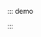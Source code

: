 ::: demo

<template>
  <lay-tree
    :data="data"
    :onlyIconControl="iconCtrl"
    :showLine="showLine"
    :showCheckbox="showCheckbox"
    @node-click="handleClick"
  >
  </lay-tree>
  <br/>
  是否可开启选择框：
  <br/>
  <lay-switch v-model="showCheckbox"></lay-switch>
  <br/>
  只能通过节点左侧图标来展开收缩：
  <br/>
  <lay-switch v-model="iconCtrl"></lay-switch>
  <br/>
  是否开启连接线：
  <br/>
  <lay-switch v-model="showLine"></lay-switch>
  <br/>
  当前点击的节点：
  <br/>
  <pre>
{{ clickNode }}
  </pre>
</template>

<script setup>
import { ref } from 'vue';

const data = ref([
  {
    title: '一级1',
    id: 1,
    field: 'name1',
    checked: true,
    spread: true,
    children: [
      {
        title: '二级1-1 可允许跳转',
        id: 3,
        field: 'name11',
        href: 'https://www.layui.com/',
        children: [
          {
            title: '三级1-1-3',
            id: 23,
            field: '',
            children: [
              {
                title: '四级1-1-3-1',
                id: 24,
                field: '',
                children: [
                  {
                    title: '五级1-1-3-1-1',
                    id: 30,
                    field: '',
                  },
                  {
                    title: '五级1-1-3-1-2',
                    id: 31,
                    field: '',
                  },
                ],
              },
            ],
          },
          {
            title: '三级1-1-1',
            id: 7,
            field: '',
            children: [
              {
                title: '四级1-1-1-1 可允许跳转',
                id: 15,
                field: '',
                href: 'https://www.layui.com/doc/',
              },
            ],
          },
          {
            title: '三级1-1-2',
            id: 8,
            field: '',
            children: [
              {
                title: '四级1-1-2-1',
                id: 32,
                field: '',
              },
            ],
          },
        ],
      },
      {
        title: '二级1-2',
        id: 4,
        spread: true,
        children: [
          {
            title: '三级1-2-1',
            id: 9,
            field: '',
            disabled: true,
          },
          {
            title: '三级1-2-2',
            id: 10,
            field: '',
          },
        ],
      },
      {
        title: '二级1-3',
        id: 20,
        field: '',
        children: [
          {
            title: '三级1-3-1',
            id: 21,
            field: '',
          },
          {
            title: '三级1-3-2',
            id: 22,
            field: '',
          },
        ],
      },
    ],
  },
  {
    title: '一级2',
    id: 2,
    field: '',
    spread: true,
    children: [
      {
        title: '二级2-1',
        id: 5,
        field: '',
        spread: true,
        children: [
          {
            title: '三级2-1-1',
            id: 11,
            field: '',
          },
          {
            title: '三级2-1-2',
            id: 12,
            field: '',
          },
        ],
      },
      {
        title: '二级2-2',
        id: 6,
        field: '',
        children: [
          {
            title: '三级2-2-1',
            id: 13,
            field: '',
          },
          {
            title: '三级2-2-2',
            id: 14,
            field: '',
            disabled: true,
          },
        ],
      },
    ],
  },
  {
    title: '一级3',
    id: 16,
    field: '',
    children: [
      {
        title: '二级3-1',
        id: 17,
        field: '',
        fixed: true,
        children: [
          {
            title: '三级3-1-1',
            id: 18,
            field: '',
          },
          {
            title: '三级3-1-2',
            id: 19,
            field: '',
          },
        ],
      },
      {
        title: '二级3-2',
        id: 27,
        field: '',
        children: [
          {
            title: '三级3-2-1',
            id: 28,
            field: '',
          },
          {
            title: '三级3-2-2',
            id: 29,
            field: '',
          },
        ],
      },
    ],
  },
]);

const iconCtrl = ref(false);
const showLine = ref(true);
const clickNode = ref(null);
const showCheckbox = ref(true);

function handleClick(node) {
 clickNode.value = node
}
</script>

:::
